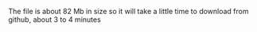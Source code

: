The file is about 82 Mb in size so it will take a little time to download from github, about 3 to 4 minutes
